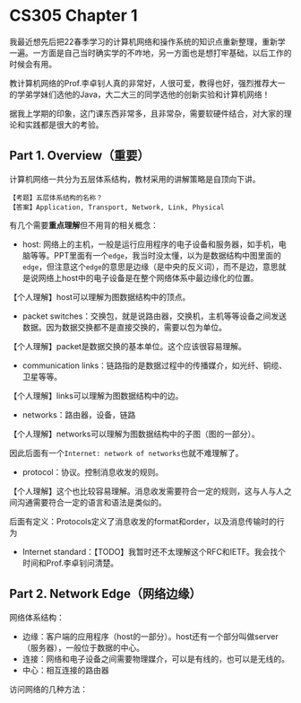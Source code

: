 # CS305 Chapter 1

我最近想先后把22春季学习的计算机网络和操作系统的知识点重新整理，重新学一遍。一方面是自己当时确实学的不咋地，另一方面也是想打牢基础，以后工作的时候会有用。

教计算机网络的Prof.李卓钊人真的非常好，人很可爱，教得也好，强烈推荐大一的学弟学妹们选他的Java，大二大三的同学选他的创新实验和计算机网络！

据我上学期的印象，这门课东西非常多，且非常杂，需要软硬件结合，对大家的理论和实践都是很大的考验。

## Part 1. Overview（重要）

计算机网络一共分为五层体系结构，教材采用的讲解策略是自顶向下讲。

```
【考题】五层体系结构的名称？
【答案】Application, Transport, Network, Link, Physical
```

有几个需要**重点理解**但不用背的相关概念：

- host: 网络上的主机，一般是运行应用程序的电子设备和服务器，如手机，电脑等等。PPT里面有一个`edge`，我当时没太懂，以为是数据结构中图里面的`edge`，但注意这个`edge`的意思是边缘（是中央的反义词），而不是边，意思就是说网络上host中的电子设备是在整个网络体系中最边缘化的位置。

【个人理解】host可以理解为图数据结构中的顶点。

- packet switches：交换包，就是说路由器，交换机，主机等等设备之间发送数据。因为数据交换都不是直接交换的，需要以包为单位。

【个人理解】packet是数据交换的基本单位。这个应该很容易理解。

- communication links：链路指的是数据过程中的传播媒介，如光纤、铜缆、卫星等等。

【个人理解】links可以理解为图数据结构中的边。

- networks：路由器，设备，链路

【个人理解】networks可以理解为图数据结构中的子图（图的一部分）。

因此后面有一个`Internet: network of networks`也就不难理解了。

- protocol：协议。控制消息收发的规则。

【个人理解】这个也比较容易理解。消息收发需要符合一定的规则，这与人与人之间沟通需要符合一定的语言和语法是类似的。

后面有定义：Protocols定义了消息收发的format和order，以及消息传输时的行为

- Internet standard：【TODO】我暂时还不太理解这个RFC和IETF。我会找个时间和Prof.李卓钊问清楚。

## Part 2. Network Edge（网络边缘）

网络体系结构：
- 边缘：客户端的应用程序（host的一部分）。host还有一个部分叫做server（服务器），一般位于数据的中心。
- 连接：网络和电子设备之间需要物理媒介，可以是有线的，也可以是无线的。
- 中心：相互连接的路由器

访问网络的几种方法：
